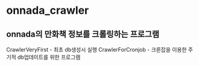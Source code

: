 # onnada_crawler

## onnada의 만화책 정보를 크롤링하는 프로그램


CrawlerVeryFirst - 최초 db생성시 실행
CrawlerForCronjob - 크론잡을 이용한 주기적 db업데이트를 위한 프로그램
